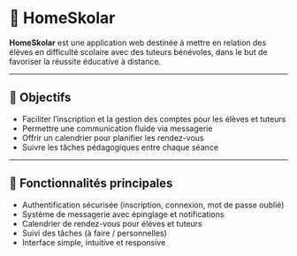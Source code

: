 # 📘 HomeSkolar

**HomeSkolar** est une application web destinée à mettre en relation des élèves en difficulté scolaire avec des tuteurs bénévoles, dans le but de favoriser la réussite éducative à distance.

---

## 🚀 Objectifs

- Faciliter l’inscription et la gestion des comptes pour les élèves et tuteurs
- Permettre une communication fluide via messagerie
- Offrir un calendrier pour planifier les rendez-vous
- Suivre les tâches pédagogiques entre chaque séance

---

## 🧱 Fonctionnalités principales

- Authentification sécurisée (inscription, connexion, mot de passe oublié)
- Système de messagerie avec épinglage et notifications
- Calendrier de rendez-vous pour élèves et tuteurs
- Suivi des tâches (à faire / personnelles)
- Interface simple, intuitive et responsive
